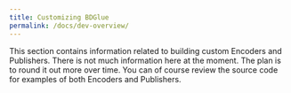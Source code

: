 ```yaml
---
title: Customizing BDGlue
permalink: /docs/dev-overview/
---
```

This section contains information related to building custom Encoders and Publishers. There is not much information here at the moment. The plan is to round it out more over time. You can of course review the source code for examples of both Encoders and Publishers.
